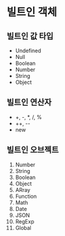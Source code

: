 # 빌트인 객체

## 빌트인 값 타입

-   Undefined
-   Null
-   Boolean
-   Number
-   String
-   Object

## 빌트인 연산자

-   +, -, \*, /, %
-   ++, --
-   new

## 빌트인 오브젝트

1. Number
2. String
3. Boolean
4. Object
5. ARray
6. Function
7. Math
8. Date
9. JSON
10. RegExp
11. Global
